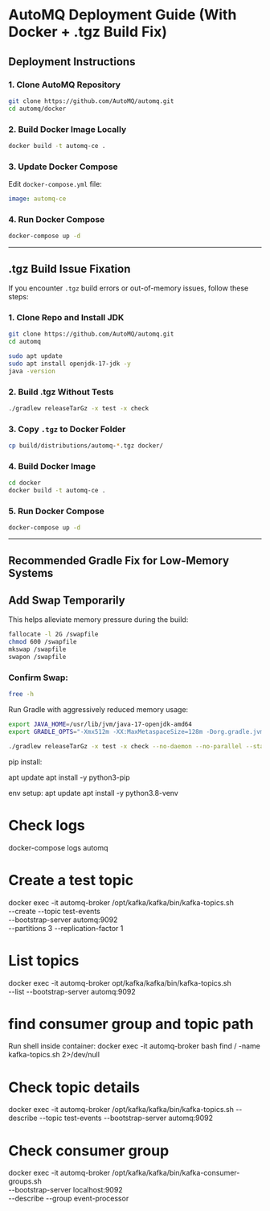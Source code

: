# AutoMQ Deployment Guide (With Docker + .tgz Build Fix)



## Deployment Instructions

### 1. Clone AutoMQ Repository

```bash
git clone https://github.com/AutoMQ/automq.git
cd automq/docker
```

### 2. Build Docker Image Locally

```bash
docker build -t automq-ce .
```

### 3. Update Docker Compose

Edit `docker-compose.yml` file:

```yaml
image: automq-ce
```

### 4. Run Docker Compose

```bash
docker-compose up -d
```

---

## .tgz Build Issue Fixation

If you encounter `.tgz` build errors or out-of-memory issues, follow these steps:

### 1. Clone Repo and Install JDK

```bash
git clone https://github.com/AutoMQ/automq.git
cd automq

sudo apt update
sudo apt install openjdk-17-jdk -y
java -version
```

### 2. Build .tgz Without Tests

```bash
./gradlew releaseTarGz -x test -x check
```

### 3. Copy `.tgz` to Docker Folder

```bash
cp build/distributions/automq-*.tgz docker/
```

### 4. Build Docker Image

```bash
cd docker
docker build -t automq-ce .
```

### 5. Run Docker Compose

```bash
docker-compose up -d
```

---

## Recommended Gradle Fix for Low-Memory Systems


##  Add Swap Temporarily

This helps alleviate memory pressure during the build:

```bash
fallocate -l 2G /swapfile
chmod 600 /swapfile
mkswap /swapfile
swapon /swapfile
```

### Confirm Swap:

```bash
free -h
```


Run Gradle with aggressively reduced memory usage:

```bash
export JAVA_HOME=/usr/lib/jvm/java-17-openjdk-amd64
export GRADLE_OPTS="-Xmx512m -XX:MaxMetaspaceSize=128m -Dorg.gradle.jvmargs='-Xmx512m'"

./gradlew releaseTarGz -x test -x check --no-daemon --no-parallel --stacktrace
```


pip install:

apt update
apt install -y python3-pip


env setup: 
apt update
apt install -y python3.8-venv

# Check logs
docker-compose logs automq

# Create a test topic
docker exec -it automq-broker /opt/kafka/kafka/bin/kafka-topics.sh \
  --create --topic test-events \
  --bootstrap-server automq:9092 \
  --partitions 3 --replication-factor 1

# List topics
docker exec -it automq-broker opt/kafka/kafka/bin/kafka-topics.sh \
  --list --bootstrap-server automq:9092


# find consumer group and topic path
Run shell inside container:
docker exec -it automq-broker bash
find / -name kafka-topics.sh 2>/dev/null

# Check topic details
docker exec -it automq-broker /opt/kafka/kafka/bin/kafka-topics.sh --describe --topic test-events --bootstrap-server automq:9092
# Check consumer group
docker exec -it automq-broker /opt/kafka/kafka/bin/kafka-consumer-groups.sh \
  --bootstrap-server localhost:9092 \
  --describe --group event-processor
